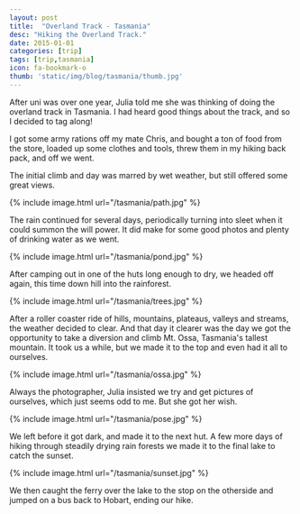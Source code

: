 ```yaml
---
layout: post
title:  "Overland Track - Tasmania"
desc: "Hiking the Overland Track."
date: 2015-01-01
categories: [trip]
tags: [trip,tasmania]
icon: fa-bookmark-o
thumb: 'static/img/blog/tasmania/thumb.jpg'
---
```


After uni was over one year, Julia told me she was thinking
of doing the overland track in Tasmania. I had heard good things
about the track, and so I decided to tag along!

I got some army rations off my mate Chris, and bought a ton 
of food from the store, loaded up some clothes and tools, threw
them in my hiking back pack, and off we went.

The initial climb and day was marred by wet weather, but still
offered some great views.

{% include image.html url="/tasmania/path.jpg"  %}

The rain continued for several days, periodically turning into 
sleet when it could summon the will power. It did make for some good
photos and plenty of drinking water as we went.

{% include image.html url="/tasmania/pond.jpg"  %}



After camping out in 
one of the huts long enough to dry, we headed off again, this time
down hill into the rainforest.

{% include image.html url="/tasmania/trees.jpg"  %}

After a roller coaster ride of hills, mountains, plateaus, valleys and
streams, the weather decided to clear. And that day it clearer 
was the day we got the opportunity to take a diversion and climb Mt. Ossa,
Tasmania's tallest mountain. It took us a while, but we made it to the
top and even had it all to ourselves.

{% include image.html url="/tasmania/ossa.jpg"  %}

Always the photographer, Julia insisted we try and get pictures 
of ourselves, which just seems odd to me. But she got her wish.

{% include image.html url="/tasmania/pose.jpg"  %}

We left before it got dark, and made it to the next hut. A few more 
days of hiking through steadily drying rain forests we made it to the 
final lake to catch the sunset.

{% include image.html url="/tasmania/sunset.jpg"  %}

We then caught the ferry over the lake to the stop on the otherside
and jumped on a bus back to Hobart, ending our hike.
